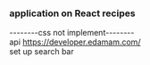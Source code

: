 ### application on React recipes <br>
--------css not implement--------<br>
api https://developer.edamam.com/ <br>
set up search bar <br>